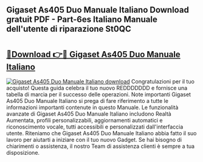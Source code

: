 ## Gigaset As405 Duo Manuale Italiano Download gratuit PDF - Part-6es Italiano Manuale dell'utente di riparazione St0QC

# <h2><a href="http://dfafe5.blite.top/?on=Gigaset+As405+Duo+Manuale+Italiano">🔗Download 👉🔴 Gigaset As405 Duo Manuale Italiano</a></h2>

[![Gigaset As405 Duo Manuale Italiano download](https://i.imgur.com/lujVjoI.png)](http://dfafe5.blite.top/?on=Gigaset+As405+Duo+Manuale+Italiano)
Congratulazioni per il tuo acquisto! Questa guida celebra il tuo nuovo REDDDDDDD e fornisce una tabella di marcia per il successo delle operazioni. Note importanti Gigaset As405 Duo Manuale Italiano si prega di fare riferimento a tutte le informazioni importanti contenute in questo Manuale. Le funzionalità avanzate di Gigaset As405 Duo Manuale Italiano includono Realtà Aumentata, profili personalizzabili, aggiornamenti automatici e riconoscimento vocale, tutti accessibili e personalizzati dall'interfaccia utente. Riteniamo che Gigaset As405 Duo Manuale Italiano abbia fatto il suo lavoro per aiutarti a iniziare con il tuo nuovo Gadget. Se hai bisogno di chiarimenti o assistenza, il nostro Team di assistenza clienti è sempre a tua disposizione.
